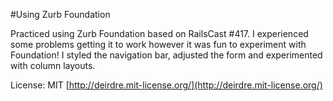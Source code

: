 #Using Zurb Foundation

Practiced using Zurb Foundation based on RailsCast #417. I experienced some problems getting it
to work however it was fun to experiment with Foundation! I styled the navigation bar,
adjusted the form and experimented with column layouts.

License: MIT [http://deirdre.mit-license.org/](http://deirdre.mit-license.org/)
